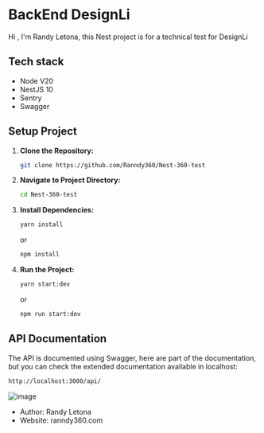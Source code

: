 # BackEnd DesignLi
Hi , I'm Randy Letona, this Nest project is for a technical test for DesignLi

## Tech stack
* Node V20
* NestJS 10
* Sentry
* Swagger

## Setup Project
1. **Clone the Repository:**
    ```bash
   git clone https://github.com/Ranndy360/Nest-360-test
   ```

2. **Navigate to Project Directory:**

   ```bash
   cd Nest-360-test
   ```

3. **Install Dependencies:**

   ```bash
   yarn install
   ```
   or 
   ```bash
   npm install
   ```

4. **Run the Project:**

   ```bash
   yarn start:dev
   ```
   or
   ```bash
   npm run start:dev 
   ```


## API Documentation
The API is documented using Swagger, here are part of the documentation, but you can check the extended documentation available in localhost:

   ```bash
   http://localhost:3000/api/
   ```

![image](https://github.com/Ranndy360/Nest-360-test/src/resources/screenshot.png)

* Author: Randy Letona
* Website: ranndy360.com